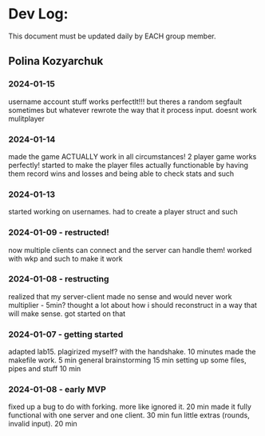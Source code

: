 # Dev Log:

This document must be updated daily by EACH group member.

## Polina Kozyarchuk

### 2024-01-15
username account stuff works perfectlt!!! but theres a random segfault sometimes but whatever
rewrote the way that it process input. doesnt work mulitplayer

### 2024-01-14
made the game ACTUALLY work in all circumstances! 2 player game works perfectly!
started to make the player files actually functionable by having them record wins and losses and being able to check stats and such

### 2024-01-13
started working on usernames. had to create a player struct and such

### 2024-01-09 - restructed!
now multiple clients can connect and the server can handle them! worked with wkp and such to make it work

### 2024-01-08 - restructing
realized that my server-client made no sense and would never work multiplier - 5min?
thought a lot about how i should reconstruct in a way that will make sense. got started on that


### 2024-01-07 - getting started
adapted lab15. plagirized myself? with the handshake. 10 minutes
made the makefile work. 5 min
general brainstorming 15 min
setting up some files, pipes and stuff 10 min

### 2024-01-08 - early MVP
fixed up a bug to do with forking. more like ignored it. 20 min
made it fully functional with one server and one client. 30 min
fun little extras (rounds, invalid input). 20 min
